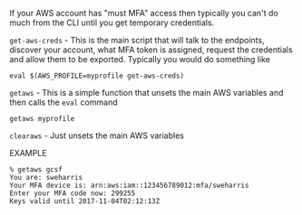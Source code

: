If your AWS account has "must MFA" access then typically you can't do
much from the CLI until you get temporary credentials.

`get-aws-creds` - This is the main script that will talk to the endpoints,
discover your account, what MFA token is assigned, request the credentials
and allow them to be exported.  Typically you would do something like

    eval $(AWS_PROFILE=myprofile get-aws-creds)

`getaws` - This is a simple function that unsets the main AWS variables
and then calls the `eval` command

    getaws myprofile

`clearaws` - Just unsets the main AWS variables


EXAMPLE

    % getaws gcsf
    You are: sweharris
    Your MFA device is: arn:aws:iam::123456789012:mfa/sweharris
    Enter your MFA code now: 299255
    Keys valid until 2017-11-04T02:12:13Z
